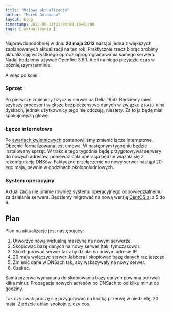 ```yaml
---
title: "Majowe aktualizacje"
author: "Marek Goldmann"
layout: blog
timestamp: 2012-05-11t21:04:00.10+02:00
tags: [ aktualizacja ]
---
```


Najprawdopodobniej w dniu **20 maja 2012** nastąpi jedna z większych zaplanowanych aktualizacji na ten rok. Praktycznie rzecz biorąc zrobimy aktualizację wszystkiego oprócz oprogrogramowania samego serwera. Nadal będziemy używać Openfire 3.6.1. Ale i na niego przyjdzie czas w późniejszym terminie.

A więc po kolei.

### Sprzęt

Po pierwsze zmienimy fizyczny serwer na Della 1950. Będziemy mieć szybszy procesor i większe bezpieczeństwo danych w związku z `RAID 0` na dyskach, jednak użytkownicy tego nie odczują, niestety. Za to ja będę miał spokojniejszą głowę.

### Łącze internetowe

Po [awariach kwietniowych](/blog/2012/04/23/kwietniowe-awarie/) postanowiliśmy zmienić łącze Internetowe. Obecnie formalizowana jest umowa. W następnym tygodniu będzie instalowany sprzęt. W trakcie tego tygodnia będę przygotowywał serwery do nowych adresów, ponieważ cała operacja będzie wiązała się z rekonfguracją DNSów. Faktyczne przełączenie na nowy serwer nastąpi 20-ego maja, pewnie w godzinach okołopołudniowych.

### System operacyjny

Aktualizacja nie ominie również systemu operacyjnego odpowiedzialnemu za działanie serwera. Będziemy migrować na nową wersję [CentOS'a](http://www.centos.org/): z 5 do 6.

## Plan

Plan na aktualizację jest następujący:

1. Utworzyć nową wirtualną maszynę na nowym serwerze.
2. Skopiować bazę danych na nowy serwer (tak, tymczasowo).
3. Skonfigurować serwer tak aby działał na nowym adresie IP.
4. 20 maja wyłączyć serwer Jabbera i skopiować bazę danych raz jeszcze.
5. Zmienić dane w DNSach tak, aby wskazywały na nowy serwer.
6. Czekać.

Sama przerwa wymagana do skopiowania bazy danych powinna potrwać kilka minut. Propagacja nowych adresów po DNSach to od kilku minut do godziny. 

Tak czy owak proszę się przygotować na krótką przerwę w niedzielę, 20 maja. Zjedzcie obiad spokojnie, czy coś.
